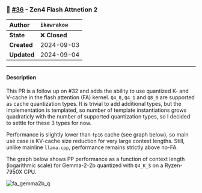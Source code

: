 ### 🔀 [#36](https://github.com/ikawrakow/ik_llama.cpp/pull/36) - Zen4 Flash Attnetion 2

| **Author** | `ikawrakow` |
| :--- | :--- |
| **State** | ❌ **Closed** |
| **Created** | 2024-09-03 |
| **Updated** | 2024-09-04 |

---

#### Description

This PR is a follow up on #32 and adds the ability to use quantized K- and V-cache in the flash attention (FA) kernel. `Q4_0`, `Q4_1` and `Q8_0` are supported as cache quantization types. It is trivial to add additional types, but the implementation is templated, so number of template instantiations grows quadraticly with the number of supported quantization types, so I decided to settle for these 3 types for now.

Performance is slightly lower than `fp16` cache (see graph below), so main use case is KV-cache size reduction for very large context lengths. Still, unlike mainline `llama.cpp`, performance remains strictly above no-FA.

The graph below shows PP performance as a function of context length (logarithmic scale) for Gemma-2-2b quantized with `Q4_K_S` on a Ryzen-7950X CPU.

![fa_gemma2b_q](https://github.com/user-attachments/assets/8e42d3eb-74f5-45ba-9d63-92d661363e60)